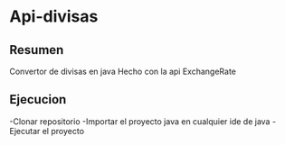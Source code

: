 # Api-divisas


## Resumen
Convertor de divisas en java
Hecho con la api ExchangeRate

## Ejecucion
-Clonar repositorio
-Importar el proyecto java en cualquier ide de java
-Ejecutar el proyecto



